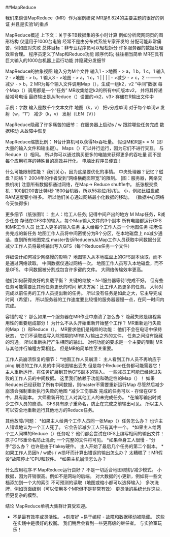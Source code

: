 ##MapReduce


我们来谈谈MapReduce（MR）作为案例研究
  MR是6.824的主要主题的很好的例证
  并且是实验1的重点

MapReduce概述
  上下文：关于多TB数据集的多小时计算
    例如分析爬网网页的图形结构
    仅适用于1000台电脑
    经常不是由分布式系统专家开发的
    分配可能非常痛苦，例如应对失败
  总体目标：非专业程序员可以轻松拆分
    许多服务器的数据处理效率合理。
  程序员定义了Map和Reduce功能
    顺序代码; 往往相当简单
  MR在具有巨大输入的1000台机器上运行功能
    并隐藏分发细节
  
MapReduce的抽象视图
  输入分为M个文件
  输入1  - >地图 - > a，1 b，1 c，1
  输入2  - >地图 - > b，1
  输入3  - >地图 - > a，1 c，1
                    | | |
                        |  - >减少 - > c，2
                        ----->减少 - > b，2
  MR为每个输入文件调用Map（），生成一组k2，v2
    “中间”数据
    每个Map（）调用都是一个“任务”
  MR收集给定k2的所有中间版本v2，
    并将其传递给减号电话
  最终输出是从Reduce（）设置的<k2，v3>
    存储在R输出文件中

示例：字数
  输入是数千个文本文件
  地图（k，v）
    把v分成单词
    对于每个单词w
      发射（w，“1”）
  减少（k，v）
    发射（LEN（V））

MapReduce隐藏了许多痛苦的细节：
  在服务器上启动s / w
  跟踪哪些任务完成
  数据移动
  从故障中恢复

MapReduce缩放比例：
  N台计算机可以获得Nx吞吐量。
    假设M和R是> = N（即大量的输入文件和输出键）。
    Maps（）可以并行运行，因为它们不进行交互。
    与Reduce（）相同。
  所以你可以通过购买更多的电脑来获得更多的吞吐量
    而不是每个应用程序的特殊目的高效并行化。
    电脑比程序员便宜！

什么可能限制性能？
  我们关心，因为这是要优化的事情。
  中央处理器？记忆？磁盘？网络？
  2004年的作者受到“网络横截面带宽”的限制。
    [图：服务器，网络交换机树]
    注意所有数据都通过网络，在Map-> Reduce shuffle中。
    纸张根交换机：100到200吉比特/秒
    1800台机器，所以55兆位/秒/机。
    小，例如比磁盘或RAM速度要小得多。
  所以他们关心通过网络最小化数据的移动。
    （数据中心网络今天快得多）

更多细节（纸张图1）：
  主人：给工人任务; 记得中间产出的地方
  M Map任务，R减少任务
  存储在GFS中的输入，每个Map输入文件的3个副本
  所有电脑都运行GFS和MR工作人员
  比工人更多的输入任务
  主人给每个工作人员一个地图任务
    把老任务完成的新任务
  地图工作人员将中间密钥分为R个分区，在本地磁盘上
  no减少通话，直到所有地图完成
  master告诉Reducers从Map工作人员获取中间数据分区
  减少工作人员将最终输出写入GFS（每个Reduce任务一个文件）

详细设计如何减少网络慢的影响？
  地图输入从本地磁盘上的GFS副本读取，而不是通过网络读取。
  中间数据仅通过网络一次。
    地图工作人员写入本地磁盘，而不是GFS。
  中间数据被分割成包含许多键的文件。
    大网络传输效率更高。

他们如何获得良好的负载平衡？
  关键的缩放 -  N-1服务器等待1完成不好。
  但有些任务可能需要比其他任务更长的时间
  解决方案：比工作人员更多的任务。
    大师对完成以前任务的工作人员提出新的任务。
    所以没有任务是如此之大，它主导完成时间（希望）。
    所以服务器的工作速度要比较慢的服务器要慢一点，在同一时间内完成。

容错的呢？
  那么如果一个服务器在MR作业中崩溃了怎么办？
  隐藏失败是编程易用性的重要组成部分！
  为什么不从头开始重新开始整个工作？
  MR重新运行失败的Map（）和Reduce（）。
    MR要求他们是纯粹的功能：
      他们不会在电话中保持状态，
      它们不读取或写入除预期的MR输入/输出之外的文件，
      任务之间没有隐藏的沟通。
    所以重新执行产生相同的输出。
  对纯功能的要求是一个主要的限制
    MR与其他并行编程方案相比。
    但是MR的简单性至关重要。

工作人员崩溃恢复的细节：
  *地图工作人员崩溃：
    主人看到工作人员不再响应于ping
    崩溃的工作人员的中间地图输出丢失
      但是每个Reduce任务都可能需要它！
    主人重新运行，将任务扩展到其他GFS副本的输入。
    一些减员工可能已经读过失败的工作人员的中间数据。
      这里我们依赖于功能和确定性的Map（）！
    如果Reduces已经获取了所有中间数据，则master不需要重新运行Map
      尽管然后减少崩溃会强制重新执行失败的地图
  *减少工伤事故
    完成的任务可以 - 存储在GFS中，具有副本。
    大师重新开始工人对其他工人的未完成任务。
  *在编写输出时减少工作人员的崩溃。
    GFS具有原子重命名，防止在完成之前输出可见。
    所以主人可以安全地重新运行其他地方的Reduce任务。

其他故障/问题：
  *如果主人给两个工作人员同一张Map（）任务怎么办？
    也许主人错误地认为一个工人死了。
    它会告诉减少工人只有其中一个。
  *如果主人给两个工人同样的Reduce（）任务呢？
    他们都会尝试在GFS上编写相同的输出文件！
    原子GFS重命名防止混合; 一个完整的文件将可见。
  *如果单身工人很慢 - “分手”怎么办？
    也许是由于flakey硬件。
    主人开始了最后几个任务的第二个副本。
  *如果工作人员因h / w或s / w损坏而计算出错误的输出怎么办？
    太糟糕了！MR假设“故障停止”CPU和软件。
  *如果主机崩溃怎么办？

什么应用程序*不* MapReduce运行良好？
  不是一切适合地图/随机/减少模式。
  小数据，因为开销很高。例如不是网站的后端。
  对大数据的小更新，例如将一些文档添加到一个大的索引
  不可预测的读取（地图或缩小都可以选择输入）
  多次洗牌，例如页面级别（可以使用多个MR但不是非常有效）
  更灵活的系统允许这些，但更复杂的模型。

结论
  MapReduce单机大集群计算受欢迎。
  - 不是最有效率或灵活性。
  +刻度好
  +易于编程 - 故障和数据移动被隐藏。
  这些在实践中是很好的权衡。
  我们稍后会看到一些更高级的继任者。
  与实验室玩乐！